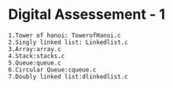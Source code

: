 # Digital Assessement - 1

    1.Tower of hanoi: TowerofHanoi.c
    2.Singly linked list: Linkedlist.c
    3.Array:array.c
    4.Stack:stacks.c
    5.Queue:queue.c
    6.Circular Queue:cqueue.c
    7.Doubly linked list:dlinkedlist.c
